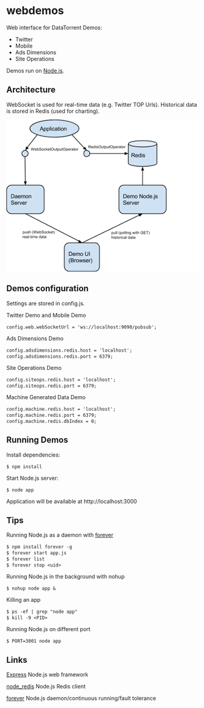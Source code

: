 webdemos
===============

Web interface for DataTorrent Demos:
- Twitter
- Mobile
- Ads Dimensions
- Site Operations

Demos run on [Node.js](http://nodejs.org/).

## Architecture

WebSocket is used for real-time data (e.g. Twitter TOP Urls).
Historical data is stored in Redis (used for charting).

![Demos Architecture](doc/demos_architecture.png "Demos Architecture")

## Demos configuration
 Settings are stored in config.js.

 Twitter Demo and Mobile Demo

    config.web.webSocketUrl = 'ws://localhost:9090/pubsub';

 Ads Dimensions Demo

    config.adsdimensions.redis.host = 'localhost';
    config.adsdimensions.redis.port = 6379;

 Site Operations Demo

    config.siteops.redis.host = 'localhost';
    config.siteops.redis.port = 6379;

 Machine Generated Data Demo

    config.machine.redis.host = 'localhost';
    config.machine.redis.port = 6379;
    config.machine.redis.dbIndex = 0;

## Running Demos
 Install dependencies:

    $ npm install

 Start Node.js server:

    $ node app

 Application will be available at http://localhost:3000

## Tips

 Running Node.js as a daemon with [forever](https://github.com/nodejitsu/forever)

    $ npm install forever -g
    $ forever start app.js
    $ forever list
    $ forever stop <uid>

 Running Node.js in the background with nohup

    $ nohup node app &

 Killing an app

    $ ps -ef | grep "node app"
    $ kill -9 <PID>

 Running Node.js on different port

    $ PORT=3001 node app

## Links

[Express](https://github.com/visionmedia/express) Node.js web framework

[node_redis](https://github.com/mranney/node_redis) Node.js Redis client

[forever](https://github.com/nodejitsu/forever) Node.js daemon/continuous running/fault tolerance